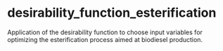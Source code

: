# desirability_function_esterification
Application of the desirability function to choose input variables for optimizing the esterification process aimed at biodiesel production.
